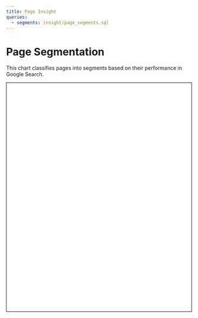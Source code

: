 ```yaml
---
title: Page Insight
queries:
  - segments: insight/page_segments.sql
---
```


# Page Segmentation

This chart classifies pages into segments based on their performance in Google Search.

<div style="border: 1px solid black; padding: 10px; height: 600px;">
<BubbleChart
    data={segments}
    title="Page Segments"
    x=ctr
    y=impressions
    series=segment
    size=clicks
    yMax=p95_impressions
    yAxis=true
    yFmt=num
    xFmt=num
    sizeFmt=num
    yAxisTitle="Impressions"
    xAxisTitle="Click Through Rate (0-100)"
    colorPalette={['#1f77b4', '#ff7f0e', '#2ca02c', '#d62728', '#9467bd']}
>
</BubbleChart>
</div>
